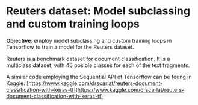 # Reuters dataset: Model subclassing and custom training loops

__Objective__: employ model subclassing and custom training loops in Tensorflow to train a model for the Reuters dataset. 

Reuters is a benchmark dataset for document classification. It is a multiclass dataset, with 46 posible classes for each of the text fragments.

A similar code employing the Sequential API of Tensorflow can be foung in Kaggle: [https://www.kaggle.com/drscarlat/reuters-document-classification-with-keras-tf](https://www.kaggle.com/drscarlat/reuters-document-classification-with-keras-tf)

